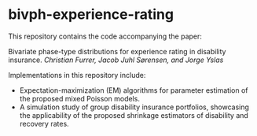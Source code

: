 # bivph-experience-rating
This repository contains the code accompanying the paper:

Bivariate phase-type distributions for experience rating in disability insurance.
*Christian Furrer, Jacob Juhl Sørensen, and Jorge Yslas*

Implementations in this repository include:

- Expectation-maximization (EM) algorithms for parameter estimation of the proposed mixed Poisson models.
- A simulation study of group disability insurance portfolios, showcasing the applicability of the proposed shrinkage estimators of disability and recovery rates.
